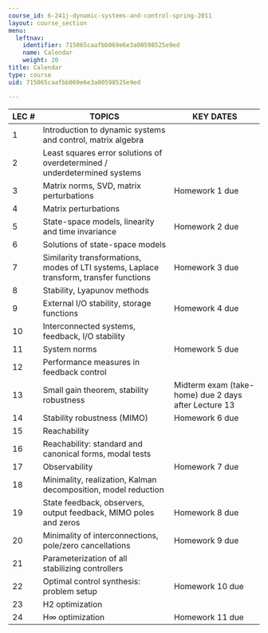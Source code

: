 ```yaml
---
course_id: 6-241j-dynamic-systems-and-control-spring-2011
layout: course_section
menu:
  leftnav:
    identifier: 715065caafbb069e6e3a00598525e9ed
    name: Calendar
    weight: 20
title: Calendar
type: course
uid: 715065caafbb069e6e3a00598525e9ed

---
```


| LEC # | TOPICS | KEY DATES |
| --- | --- | --- |
| 1 | Introduction to dynamic systems and control, matrix algebra | &nbsp; |
| 2 | Least squares error solutions of overdetermined / underdetermined systems | &nbsp; |
| 3 | Matrix norms, SVD, matrix perturbations | Homework 1 due |
| 4 | Matrix perturbations | &nbsp; |
| 5 | State-space models, linearity and time invariance | Homework 2 due |
| 6 | Solutions of state-space models | &nbsp; |
| 7 | Similarity transformations, modes of LTI systems, Laplace transform, transfer functions | Homework 3 due |
| 8 | Stability, Lyapunov methods | &nbsp; |
| 9 | External I/O stability, storage functions | Homework 4 due |
| 10 | Interconnected systems, feedback, I/O stability | &nbsp; |
| 11 | System norms | Homework 5 due |
| 12 | Performance measures in feedback control | &nbsp; |
| 13 | Small gain theorem, stability robustness | Midterm exam (take-home) due 2 days after Lecture 13 |
| 14 | Stability robustness (MIMO) | Homework 6 due |
| 15 | Reachability | &nbsp; |
| 16 | Reachability: standard and canonical forms, modal tests | &nbsp; |
| 17 | Observability | Homework 7 due |
| 18 | Minimality, realization, Kalman decomposition, model reduction | &nbsp; |
| 19 | State feedback, observers, output feedback, MIMO poles and zeros | Homework 8 due |
| 20 | Minimality of interconnections, pole/zero cancellations | Homework 9 due |
| 21 | Parameterization of all stabilizing controllers | &nbsp; |
| 22 | Optimal control synthesis: problem setup | Homework 10 due |
| 23 | H2 optimization | &nbsp; |
| 24 | H∞ optimization | Homework 11 due